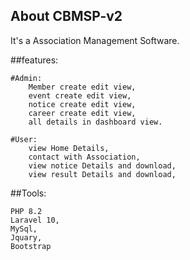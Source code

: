 ## About CBMSP-v2

It's a Association Management Software.

##features:

    #Admin:
        Member create edit view,
        event create edit view,
        notice create edit view,
        career create edit view,
        all details in dashboard view.

    #User:
        view Home Details,
        contact with Association,
        view notice Details and download,
        view result Details and download,

##Tools:

    PHP 8.2
    Laravel 10,
    MySql,
    Jquary,
    Bootstrap
